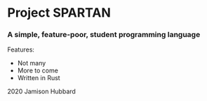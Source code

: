 # Project SPARTAN

### A simple, feature-poor, student programming language


Features:
- Not many
- More to come
- Written in Rust


2020 Jamison Hubbard
